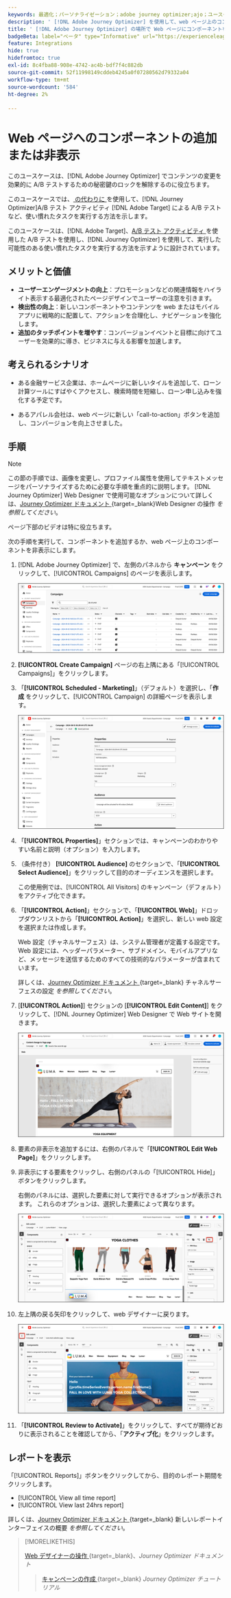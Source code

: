 ```yaml
---
keywords: 最適化；パーソナライゼーション；adobe journey optimizer;ajo；ユースケース；シナリオ；コンテンツを追加；コンテンツを非表示；コンポーネントを追加；コンポーネントを非表示
description: ' [!DNL Adobe Journey Optimizer] を使用して、web ページ上のコンポーネントを追加または非表示にする方法を説明します。'
title: ' [!DNL Adobe Journey Optimizer] の場所で Web ページにコンポーネントを追加または非表示にします。'
badgeBeta: label="ベータ" type="Informative" url="https://experienceleague.adobe.com/docs/target/using/introduction/intro.html?lang=ja#beta newtab=true" tooltip=" [!DNL Adobe Target] のベータ版機能とは"
feature: Integrations
hide: true
hidefromtoc: true
exl-id: 8c4fba88-908e-4742-ac4b-bdf7f4c882db
source-git-commit: 52f11998149cddeb4245a0f07280562d79332a04
workflow-type: tm+mt
source-wordcount: '584'
ht-degree: 2%

---
```


# Web ページへのコンポーネントの追加または非表示

このユースケースは、[!DNL Adobe Journey Optimizer] でコンテンツの変更を効果的に A/B テストするための秘密鍵のロックを解除するのに役立ちます。

このユースケースでは、[ の代わりに ](/help/main/c-activities/t-test-ab/test-ab.md) を使用して、[!DNL Journey Optimizer]A/B テスト アクティビティ [!DNL Adobe Target] による A/B テストなど、使い慣れたタスクを実行する方法を示します。

このユースケースは、[!DNL Adobe Target]、[A/B テスト アクティビティ ](/help/main/c-activities/t-test-ab/test-ab.md) を使用した A/B テストを使用し、[!DNL Journey Optimizer] を使用して、実行した可能性のある使い慣れたタスクを実行する方法を示すように設計されています。

## メリットと価値

* **ユーザーエンゲージメントの向上**：プロモーションなどの関連情報をハイライト表示する最適化されたページデザインでユーザーの注意を引きます。
* **検出性の向上**：新しいコンポーネントやコンテンツを web またはモバイルアプリに戦略的に配置して、アクションを合理化し、ナビゲーションを強化します。
* **追加のタッチポイントを増やす**：コンバージョンイベントと目標に向けてユーザーを効果的に導き、ビジネスに与える影響を加速します。

## 考えられるシナリオ

* ある金融サービス企業は、ホームページに新しいタイルを追加して、ローン計算ツールにすばやくアクセスし、検索時間を短縮し、ローン申し込みを強化する予定です。

* あるアパレル会社は、web ページに新しい「call-to-action」ボタンを追加し、コンバージョンを向上させました。

## 手順

>[!NOTE]
>
>この節の手順では、画像を変更し、プロファイル属性を使用してテキストメッセージをパーソナライズするために必要な手順を重点的に説明します。 [!DNL Journey Optimizer] Web Designer で使用可能なオプションについて詳しくは、[Journey Optimizer ドキュメント ](https://experienceleague.adobe.com/en/docs/journey-optimizer/using/channels/web/author-web-pages/web-visual-editor){target=_blank}Web Designer の操作 *を参照してください*。
>
>ページ下部のビデオは特に役立ちます。

次の手順を実行して、コンポーネントを追加するか、web ページ上のコンポーネントを非表示にします。

1. [!DNL Adobe Journey Optimizer] で、左側のパネルから **キャンペーン** をクリックして、[!UICONTROL Campaigns] のページを表示します。

   ![ 「キャンペーン」タブがハイライト表示されたAdobe Journey Optimizerランディングページ ](/help/main/c-integrating-target-with-mac/ajo/assets/ajo-landing-page.png)

1. **[!UICONTROL Create Campaign]** ページの右上隅にある「[!UICONTROL Campaigns]」をクリックします。

1. 「**[!UICONTROL Scheduled - Marketing]**」（デフォルト）を選択し、「**作成** をクリックして、[!UICONTROL Campaign] の詳細ページを表示します。

   ![Adobe Journey Optimizerのキャンペーン詳細ページ ](/help/main/c-integrating-target-with-mac/ajo/assets/campaign-details.png)

1. 「**[!UICONTROL Properties]**」セクションでは、キャンペーンのわかりやすい名前と説明（オプション）を入力します。

1. （条件付き） **[!UICONTROL Audience]** のセクションで、「**[!UICONTROL Select Audience]**」をクリックして目的のオーディエンスを選択します。

   この使用例では、[!UICONTROL All Visitors] のキャンペーン（デフォルト）をアクティブ化できます。

1. 「**[!UICONTROL Action]**」セクションで、「**[!UICONTROL Web]**」ドロップダウンリストから「**[!UICONTROL Action]**」を選択し、新しい web 設定を選択または作成します。

   Web 設定（チャネルサーフェス）は、システム管理者が定義する設定です。 Web 設定には、ヘッダーパラメーター、サブドメイン、モバイルアプリなど、メッセージを送信するためのすべての技術的なパラメーターが含まれています。

   詳しくは、[Journey Optimizer ドキュメント ](https://experienceleague.adobe.com/en/docs/journey-optimizer/using/configuration/channel-surfaces#set-up-channel-surfaces){target=_blank} チャネルサーフェスの設定 *を参照してください*。

1. [**[!UICONTROL Action]**] セクションの [**[!UICONTROL Edit Content]**] をクリックして、[!DNL Journey Optimizer] Web Designer で Web サイトを開きます。

   ![LUMA web サイトの Yoga ランディングページ ](/help/main/c-integrating-target-with-mac/ajo/assets/luma-yoga-landing.png)

1. 要素の非表示を追加するには、右側のパネルで「**[!UICONTROL Edit Web Page]**」をクリックします。

1. 非表示にする要素をクリックし、右側のパネルの「[!UICONTROL Hide]」ボタンをクリックします。

   右側のパネルには、選択した要素に対して実行できるオプションが表示されます。 これらのオプションは、選択した要素によって異なります。

   ![ 要素を非表示ボタン ](/help/main/c-integrating-target-with-mac/ajo/assets/hide-element.png)

1. 左上隅の戻る矢印をクリックして、web デザイナーに戻ります。

   ![ 左向き矢印 ](/help/main/c-integrating-target-with-mac/ajo/assets/back-arrow.png)

1. 「**[!UICONTROL Review to Activate]**」をクリックして、すべてが期待どおりに表示されることを確認してから、「**アクティブ化**」をクリックします。

## レポートを表示

「[!UICONTROL Reports]」ボタンをクリックしてから、目的のレポート期間をクリックします。

* [!UICONTROL View all time report]
* [!UICONTROL View last 24hrs report]

詳しくは、[Journey Optimizer ドキュメント ](https://experienceleague.adobe.com/en/docs/journey-optimizer/using/channel-report/report-gs-cja){target=_blank} 新しいレポートインターフェイスの概要 *を参照してください*。

>[!MORELIKETHIS]
>
>[Web デザイナーの操作 ](https://experienceleague.adobe.com/en/docs/journey-optimizer/using/channels/web/author-web-pages/web-visual-editor){target=_blank}、*Journey Optimizer ドキュメント*
>>[キャンペーンの作成 ](https://experienceleague.adobe.com/en/docs/journey-optimizer-learn/tutorials/create-campaigns/create-a-campaign){target=_blank} *Journey Optimizer チュートリアル*
